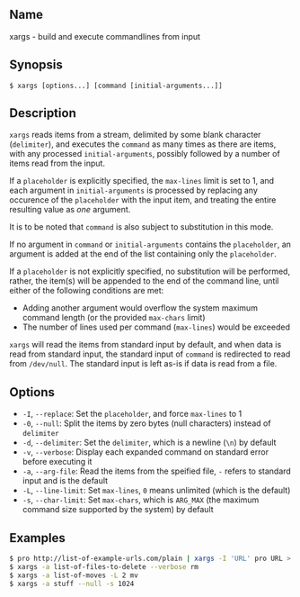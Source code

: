 ## Name

xargs - build and execute commandlines from input

## Synopsis

```**sh
$ xargs [options...] [command [initial-arguments...]]
```

## Description

`xargs` reads items from a stream, delimited by some blank character (`delimiter`), and executes the `command` as many times as there are items, with any processed `initial-arguments`, possibly followed by a number of items read from the input.

If a `placeholder` is explicitly specified, the `max-lines` limit is set to 1, and each argument in `initial-arguments` is processed by replacing any occurence of the `placeholder` with the input item, and treating the entire resulting value as _one_ argument.

It is to be noted that `command` is also subject to substitution in this mode.

If no argument in `command` or `initial-arguments` contains the `placeholder`, an argument is added at the end of the list containing only the `placeholder`.


If a `placeholder` is not explicitly specified, no substitution will be performed, rather, the item(s) will be appended to the end of the command line, until either of the following conditions are met:
- Adding another argument would overflow the system maximum command length (or the provided `max-chars` limit)
- The number of lines used per command (`max-lines`) would be exceeded


`xargs` will read the items from standard input by default, and when data is read from standard input, the standard input of `command` is redirected to read from `/dev/null`.
The standard input is left as-is if data is read from a file.

## Options

* `-I`, `--replace`: Set the `placeholder`, and force `max-lines` to 1
* `-0`, `--null`: Split the items by zero bytes (null characters) instead of `delimiter`
* `-d`, `--delimiter`: Set the `delimiter`, which is a newline (`\n`) by default
* `-v`, `--verbose`: Display each expanded command on standard error before executing it
* `-a`, `--arg-file`: Read the items from the speified file, `-` refers to standard input and is the default
* `-L`, `--line-limit`: Set `max-lines`, `0` means unlimited (which is the default)
* `-s`, `--char-limit`: Set `max-chars`, which is `ARG_MAX` (the maximum command size supported by the system) by default

## Examples

```sh
$ pro http://list-of-example-urls.com/plain | xargs -I 'URL' pro URL > concatenated-outputs
$ xargs -a list-of-files-to-delete --verbose rm
$ xargs -a list-of-moves -L 2 mv
$ xargs -a stuff --null -s 1024
```
